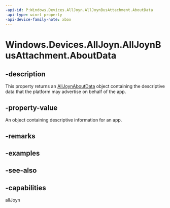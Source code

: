 ```yaml
---
-api-id: P:Windows.Devices.AllJoyn.AllJoynBusAttachment.AboutData
-api-type: winrt property
-api-device-family-note: xbox
---
```


<!-- Property syntax
public Windows.Devices.AllJoyn.AllJoynAboutData AboutData { get; }
-->

# Windows.Devices.AllJoyn.AllJoynBusAttachment.AboutData

## -description
This property returns an [AllJoynAboutData](alljoynaboutdata.md) object containing the descriptive data that the platform may advertise on behalf of the app.

## -property-value
An object containing descriptive information for an app.

## -remarks

## -examples

## -see-also


## -capabilities
allJoyn